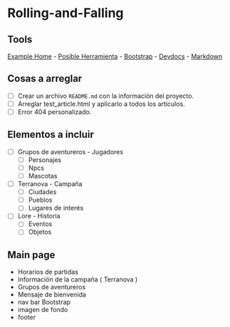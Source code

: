 # Rolling-and-Falling

## Tools

[Example Home](https://criticalrole.fandom.com/wiki/Critical_Role_Wiki) -
[Posible Herramienta](https://www.blackbox.ai/chat/expert-html) -
[Bootstrap](https://getbootstrap.com/docs/4.5/getting-started/introduction/) -
[Devdocs](https://devdocs.io/) -
[Markdown](https://guides.github.com/features/mastering-markdown/)

## Cosas a arreglar

- [ ] Crear un archivo `README.md` con la información del proyecto.
- [ ] Arreglar test_article.html y aplicarlo a todos los articulos.
- [ ] Error 404 personalizado.

## Elementos a incluir

- [ ] Grupos de aventureros - Jugadores
  - [ ] Personajes
  - [ ] Npcs
  - [ ] Mascotas
- [ ] Terranova - Campaña
  - [ ] Ciudades
  - [ ] Pueblos
  - [ ] Lugares de interés
- [ ] Lore - Historia
  - [ ] Eventos
  - [ ] Objetos

## Main page

- Horarios de partidas
- Información de la campaña ( Terranova )
- Grupos de aventureros
- Mensaje de bienvenida
- nav bar Bootstrap
- imagen de fondo
- footer
